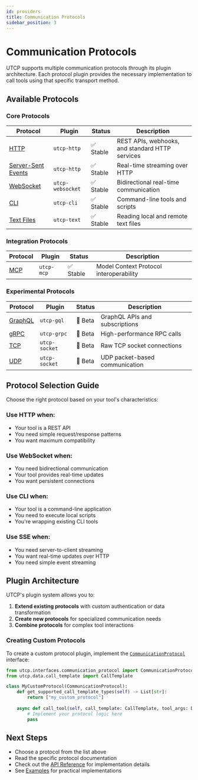 ```yaml
---
id: providers
title: Communication Protocols
sidebar_position: 3
---
```


# Communication Protocols

UTCP supports multiple communication protocols through its plugin architecture. Each protocol plugin provides the necessary implementation to call tools using that specific transport method.

## Available Protocols

### Core Protocols

| Protocol | Plugin | Status | Description |
|----------|--------|--------|-------------|
| [HTTP](./http.md) | `utcp-http` | ✅ Stable | REST APIs, webhooks, and standard HTTP services |
| [Server-Sent Events](./sse.md) | `utcp-http` | ✅ Stable | Real-time streaming over HTTP |
| [WebSocket](./websocket.md) | `utcp-websocket` | ✅ Stable | Bidirectional real-time communication |
| [CLI](./cli.md) | `utcp-cli` | ✅ Stable | Command-line tools and scripts |
| [Text Files](./text.md) | `utcp-text` | ✅ Stable | Reading local and remote text files |

### Integration Protocols

| Protocol | Plugin | Status | Description |
|----------|--------|--------|-------------|
| [MCP](./mcp.md) | `utcp-mcp` | ✅ Stable | Model Context Protocol interoperability |

### Experimental Protocols

| Protocol | Plugin | Status | Description |
|----------|--------|--------|-------------|
| [GraphQL](./graphql.md) | `utcp-gql` | 🚧 Beta | GraphQL APIs and subscriptions |
| [gRPC](./grpc.md) | `utcp-grpc` | 🚧 Beta | High-performance RPC calls |
| [TCP](./tcp.md) | `utcp-socket` | 🚧 Beta | Raw TCP socket connections |
| [UDP](./udp.md) | `utcp-socket` | 🚧 Beta | UDP packet-based communication |

## Protocol Selection Guide

Choose the right protocol based on your tool's characteristics:

### Use HTTP when:
- Your tool is a REST API
- You need simple request/response patterns
- You want maximum compatibility

### Use WebSocket when:
- You need bidirectional communication
- Your tool provides real-time updates
- You want persistent connections

### Use CLI when:
- Your tool is a command-line application
- You need to execute local scripts
- You're wrapping existing CLI tools

### Use SSE when:
- You need server-to-client streaming
- You want real-time updates over HTTP
- You need simple event streaming

## Plugin Architecture

UTCP's plugin system allows you to:

1. **Extend existing protocols** with custom authentication or data transformation
2. **Create new protocols** for specialized communication needs
3. **Combine protocols** for complex tool interactions

### Creating Custom Protocols

To create a custom protocol plugin, implement the [`CommunicationProtocol`](../api/core/utcp/interfaces/communication_protocol.md) interface:

```python
from utcp.interfaces.communication_protocol import CommunicationProtocol
from utcp.data.call_template import CallTemplate

class MyCustomProtocol(CommunicationProtocol):
    def get_supported_call_template_types(self) -> List[str]:
        return ["my_custom_protocol"]
    
    async def call_tool(self, call_template: CallTemplate, tool_args: Dict[str, Any]) -> Any:
        # Implement your protocol logic here
        pass
```

## Next Steps

- Choose a protocol from the list above
- Read the specific protocol documentation
- Check out the [API Reference](../api/index.md) for implementation details
- See [Examples](../examples/index.md) for practical implementations
